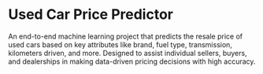 # Used Car Price Predictor

An end-to-end machine learning project that predicts the resale price of used cars based on key attributes like brand, fuel type, transmission, kilometers driven, and more. Designed to assist individual sellers, buyers, and dealerships in making data-driven pricing decisions with high accuracy.
